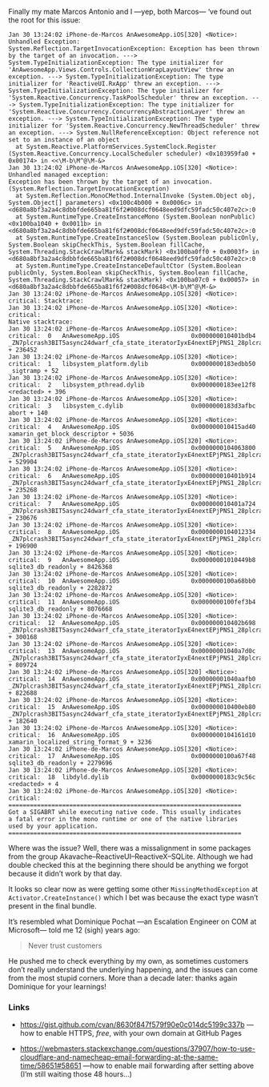 Finally my mate Marcos Antonio and I —yep, both Marcos— ‘ve found out the root
for this issue:

~~~~~~~~~~~~~~~~~~~~~~~~~~~~~~~~~~~~~~~~~~~~~~~~~~~~~~~~~~~~~~~~~~~~~~~~~~~~~~~~
Jan 30 13:24:02 iPhone-de-Marcos AnAwesomeApp.iOS[320] <Notice>: 
Unhandled Exception:
System.Reflection.TargetInvocationException: Exception has been thrown by the target of an invocation. ---> System.TypeInitializationException: The type initializer for 'AnAwesomeApp.Views.Controls.CollectionWrapLayoutView' threw an exception. ---> System.TypeInitializationException: The type initializer for 'ReactiveUI.RxApp' threw an exception. ---> System.TypeInitializationException: The type initializer for 'System.Reactive.Concurrency.TaskPoolScheduler' threw an exception. ---> System.TypeInitializationException: The type initializer for 'System.Reactive.Concurrency.ConcurrencyAbstractionLayer' threw an exception. ---> System.TypeInitializationException: The type initializer for 'System.Reactive.Concurrency.NewThreadScheduler' threw an exception. ---> System.NullReferenceException: Object reference not set to an instance of an object
  at System.Reactive.PlatformServices.SystemClock.Register (System.Reactive.Concurrency.LocalScheduler scheduler) <0x103959fa0 + 0x00174> in <<\M-b\M^@\M-&>
Jan 30 13:24:02 iPhone-de-Marcos AnAwesomeApp.iOS[320] <Notice>: Unhandled managed exception:
Exception has been thrown by the target of an invocation. (System.Reflection.TargetInvocationException)
  at System.Reflection.MonoCMethod.InternalInvoke (System.Object obj, System.Object[] parameters) <0x100c4b000 + 0x0006c> in <d680a8bf3a2a4c8dbbfde665ba81f6f2#008dcf0648eed9dfc59fadc50c407e2c>:0 
  at System.RuntimeType.CreateInstanceMono (System.Boolean nonPublic) <0x100ba1040 + 0x0011b> in <d680a8bf3a2a4c8dbbfde665ba81f6f2#008dcf0648eed9dfc59fadc50c407e2c>:0 
  at System.RuntimeType.CreateInstanceSlow (System.Boolean publicOnly, System.Boolean skipCheckThis, System.Boolean fillCache, System.Threading.StackCrawlMark& stackMark) <0x100ba0ff0 + 0x0003f> in <d680a8bf3a2a4c8dbbfde665ba81f6f2#008dcf0648eed9dfc59fadc50c407e2c>:0 
  at System.RuntimeType.CreateInstanceDefaultCtor (System.Boolean publicOnly, System.Boolean skipCheckThis, System.Boolean fillCache, System.Threading.StackCrawlMark& stackMark) <0x100ba07c0 + 0x00057> in <d680a8bf3a2a4c8dbbfde665ba81f6f2#008dcf0648<\M-b\M^@\M-&>
Jan 30 13:24:02 iPhone-de-Marcos AnAwesomeApp.iOS[320] <Notice>: critical: Stacktrace:
Jan 30 13:24:02 iPhone-de-Marcos AnAwesomeApp.iOS[320] <Notice>: critical: 
Native stacktrace:
Jan 30 13:24:02 iPhone-de-Marcos AnAwesomeApp.iOS[320] <Notice>: critical:  0   AnAwesomeApp.iOS                    0x000000010401bdb4 _ZN7plcrash3BIT5async24dwarf_cfa_state_iteratorIyxE4nextEPjPNS1_28plcrash_dwarf_cfa_reg_rule_tEPy + 236452
Jan 30 13:24:02 iPhone-de-Marcos AnAwesomeApp.iOS[320] <Notice>: critical:  1   libsystem_platform.dylib            0x0000000183edbb50 _sigtramp + 52
Jan 30 13:24:02 iPhone-de-Marcos AnAwesomeApp.iOS[320] <Notice>: critical:  2   libsystem_pthread.dylib             0x0000000183ee12f8 <redacted> + 396
Jan 30 13:24:02 iPhone-de-Marcos AnAwesomeApp.iOS[320] <Notice>: critical:  3   libsystem_c.dylib                   0x0000000183d3afbc abort + 140
Jan 30 13:24:02 iPhone-de-Marcos AnAwesomeApp.iOS[320] <Notice>: critical:  4   AnAwesomeApp.iOS                    0x000000010415ad40 xamarin_get_block_descriptor + 5036
Jan 30 13:24:02 iPhone-de-Marcos AnAwesomeApp.iOS[320] <Notice>: critical:  5   AnAwesomeApp.iOS                    0x0000000104063800 _ZN7plcrash3BIT5async24dwarf_cfa_state_iteratorIyxE4nextEPjPNS1_28plcrash_dwarf_cfa_reg_rule_tEPy + 529904
Jan 30 13:24:02 iPhone-de-Marcos AnAwesomeApp.iOS[320] <Notice>: critical:  6   AnAwesomeApp.iOS                    0x000000010401b914 _ZN7plcrash3BIT5async24dwarf_cfa_state_iteratorIyxE4nextEPjPNS1_28plcrash_dwarf_cfa_reg_rule_tEPy + 235268
Jan 30 13:24:02 iPhone-de-Marcos AnAwesomeApp.iOS[320] <Notice>: critical:  7   AnAwesomeApp.iOS                    0x000000010401a724 _ZN7plcrash3BIT5async24dwarf_cfa_state_iteratorIyxE4nextEPjPNS1_28plcrash_dwarf_cfa_reg_rule_tEPy + 230676
Jan 30 13:24:02 iPhone-de-Marcos AnAwesomeApp.iOS[320] <Notice>: critical:  8   AnAwesomeApp.iOS                    0x0000000104012334 _ZN7plcrash3BIT5async24dwarf_cfa_state_iteratorIyxE4nextEPjPNS1_28plcrash_dwarf_cfa_reg_rule_tEPy + 196900
Jan 30 13:24:02 iPhone-de-Marcos AnAwesomeApp.iOS[320] <Notice>: critical:  9   AnAwesomeApp.iOS                    0x00000001010449b8 sqlite3_db_readonly + 8426368
Jan 30 13:24:02 iPhone-de-Marcos AnAwesomeApp.iOS[320] <Notice>: critical:  10  AnAwesomeApp.iOS                    0x0000000100a68bb0 sqlite3_db_readonly + 2282872
Jan 30 13:24:02 iPhone-de-Marcos AnAwesomeApp.iOS[320] <Notice>: critical:  11  AnAwesomeApp.iOS                    0x0000000100fef3b4 sqlite3_db_readonly + 8076668
Jan 30 13:24:02 iPhone-de-Marcos AnAwesomeApp.iOS[320] <Notice>: critical:  12  AnAwesomeApp.iOS                    0x000000010402b698 _ZN7plcrash3BIT5async24dwarf_cfa_state_iteratorIyxE4nextEPjPNS1_28plcrash_dwarf_cfa_reg_rule_tEPy + 300168
Jan 30 13:24:02 iPhone-de-Marcos AnAwesomeApp.iOS[320] <Notice>: critical:  13  AnAwesomeApp.iOS                    0x00000001040a7d0c _ZN7plcrash3BIT5async24dwarf_cfa_state_iteratorIyxE4nextEPjPNS1_28plcrash_dwarf_cfa_reg_rule_tEPy + 809724
Jan 30 13:24:02 iPhone-de-Marcos AnAwesomeApp.iOS[320] <Notice>: critical:  14  AnAwesomeApp.iOS                    0x00000001040aafb0 _ZN7plcrash3BIT5async24dwarf_cfa_state_iteratorIyxE4nextEPjPNS1_28plcrash_dwarf_cfa_reg_rule_tEPy + 822688
Jan 30 13:24:02 iPhone-de-Marcos AnAwesomeApp.iOS[320] <Notice>: critical:  15  AnAwesomeApp.iOS                    0x000000010400eb80 _ZN7plcrash3BIT5async24dwarf_cfa_state_iteratorIyxE4nextEPjPNS1_28plcrash_dwarf_cfa_reg_rule_tEPy + 182640
Jan 30 13:24:02 iPhone-de-Marcos AnAwesomeApp.iOS[320] <Notice>: critical:  16  AnAwesomeApp.iOS                    0x0000000104161d10 xamarin_localized_string_format_9 + 3236
Jan 30 13:24:02 iPhone-de-Marcos AnAwesomeApp.iOS[320] <Notice>: critical:  17  AnAwesomeApp.iOS                    0x0000000100a67f48 sqlite3_db_readonly + 2279696
Jan 30 13:24:02 iPhone-de-Marcos AnAwesomeApp.iOS[320] <Notice>: critical:  18  libdyld.dylib                       0x0000000183c9c56c <redacted> + 4
Jan 30 13:24:02 iPhone-de-Marcos AnAwesomeApp.iOS[320] <Notice>: critical: 
=================================================================
Got a SIGABRT while executing native code. This usually indicates
a fatal error in the mono runtime or one of the native libraries 
used by your application.
=================================================================
~~~~~~~~~~~~~~~~~~~~~~~~~~~~~~~~~~~~~~~~~~~~~~~~~~~~~~~~~~~~~~~~~~~~~~~~~~~~~~~~

​Where was the issue? Well, there was a missalignment in some packages from the
group Akavache–ReactiveUI–ReactiveX–SQLite. Although we had double checked this
at the beginning there should be anything we forgot because it didn’t work by
that day.

It looks so clear now as were getting some other `MissingMethodException` at
`Activator.CreateInstance()` which I bet was because the exact type wasn’t
present in the final bundle.

It’s resembled what Dominique Pochat —an Escalation Engineer on COM at
Microsoft— told me 12 (sigh) years ago:

>   Never trust customers

He pushed me to check everything by my own, as sometimes customers don’t really
understand the underlying happening, and the issues can come from the most
stupid corners. More than a decade later: thanks again Dominique for your
learnings!

### Links

-   <https://gist.github.com/cvan/8630f847f579f90e0c014dc5199c337b> —how to
    enable HTTPS, *free*, with your own domain at GitHub Pages

-   <https://webmasters.stackexchange.com/questions/37907/how-to-use-cloudflare-and-namecheap-email-forwarding-at-the-same-time/58651#58651>
    —how to enable mail forwarding after setting above (I’m still waiting those
    48 hours…)
